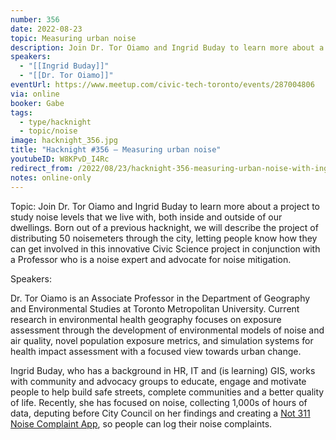 ```yaml
---
number: 356
date: 2022-08-23
topic: Measuring urban noise
description: Join Dr. Tor Oiamo and Ingrid Buday to learn more about a project to study noise levels that we live with, both inside and outside of our dwellings. Born out of a previous hacknight, we will describe the project of distributing 50 noisemeters through the city, letting people know how they can get involved in this innovative Civic Science project in conjunction with a Professor who is a noise expert and advocate for noise mitigation.
speakers:
  - "[[Ingrid Buday]]"
  - "[[Dr. Tor Oiamo]]"
eventUrl: https://www.meetup.com/civic-tech-toronto/events/287004806
via: online
booker: Gabe
tags:
  - type/hacknight
  - topic/noise
image: hacknight_356.jpg
title: "Hacknight #356 – Measuring urban noise"
youtubeID: W8KPvD_I4Rc
redirect_from: /2022/08/23/hacknight-356-measuring-urban-noise-with-ingrid-buday-dr-tor-oiamo/
notes: online-only
---
```


Topic:
Join Dr. Tor Oiamo and Ingrid Buday to learn more about a project to study noise levels that we live with, both inside and outside of our dwellings. Born out of a previous hacknight, we will describe the project of distributing 50 noisemeters through the city, letting people know how they can get involved in this innovative Civic Science project in conjunction with a Professor who is a noise expert and advocate for noise mitigation.

Speakers:

Dr. Tor Oiamo is an Associate Professor in the Department of Geography and Environmental Studies at Toronto Metropolitan University. Current research in environmental health geography focuses on exposure assessment through the development of environmental models of noise and air quality, novel population exposure metrics, and simulation systems for health impact assessment with a focused view towards urban change.

Ingrid Buday, who has a background in HR, IT and (is learning) GIS, works with community and advocacy groups to educate, engage and motivate people to help build safe streets, complete communities and a better quality of life. Recently, she has focused on noise, collecting 1,000s of hours of data, deputing before City Council on her findings and creating a [Not 311 Noise Complaint App](https://arcg.is/jbTnj0), so people can log their noise complaints.